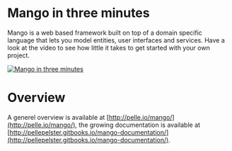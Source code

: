 # Mango in three minutes

Mango is a web based framework built on top of a domain specific language that lets you model entities, user interfaces and services. Have a look at the video to see how little it takes to get started with your own project.

[![Mango in three minutes](http://img.youtube.com/vi/Okah2fwFjh8/0.jpg)](http://www.youtube.com/watch?v=Okah2fwFjh8)

# Overview
A generel overview is available at [http://pelle.io/mango/](http://pelle.io/mango/), the growing documentation is available at [http://pellepelster.gitbooks.io/mango-documentation/](http://pellepelster.gitbooks.io/mango-documentation/).
